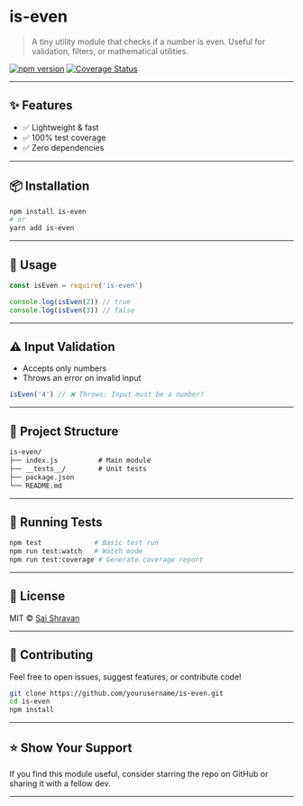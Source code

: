 # is-even

> A tiny utility module that checks if a number is even. Useful for validation, filters, or mathematical utilities.

[![npm version](https://badge.fury.io/js/is-even.svg)](https://www.npmjs.com/package/is-even)
[![Coverage Status](https://coveralls.io/repos/github/yourusername/is-even/badge.svg?branch=main)](https://coveralls.io/github/yourusername/is-even?branch=main)

---

## ✨ Features

- ✅ Lightweight & fast
- ✅ 100% test coverage
- ✅ Zero dependencies

---

## 📦 Installation

```bash
npm install is-even
# or
yarn add is-even
```

---

## 🧠 Usage

```js
const isEven = require('is-even')

console.log(isEven(2)) // true
console.log(isEven(3)) // false
```

---

## ⚠️ Input Validation

- Accepts only numbers
- Throws an error on invalid input

```js
isEven('4') // ❌ Throws: Input must be a number!
```

---

## 📂 Project Structure

```txt
is-even/
├── index.js          # Main module
├── __tests__/        # Unit tests
├── package.json
└── README.md
```

---

## 🧪 Running Tests

```bash
npm test             # Basic test run
npm run test:watch   # Watch mode
npm run test:coverage # Generate coverage report
```

---

## 📄 License

MIT © [Sai Shravan](mailto:shravzzv@outlook.com)

---

## 🙌 Contributing

Feel free to open issues, suggest features, or contribute code!

```bash
git clone https://github.com/yourusername/is-even.git
cd is-even
npm install
```

---

## ⭐️ Show Your Support

If you find this module useful, consider starring the repo on GitHub or sharing it with a fellow dev.

---
